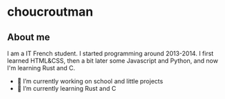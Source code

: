 
# choucroutman

## About me

I am a IT French student. I started programming around 2013-2014. I first learned HTML&CSS, then a bit later some Javascript and Python, and now I'm learning Rust and C.

- 🔭 I’m currently working on school and little projects
- 🌱 I’m currently learning Rust and C
